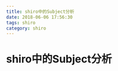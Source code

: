 ```yaml
---
title: shiro中的Subject分析
date: 2018-06-06 17:56:30
tags: shiro
category: shiro
---
```


# shiro中的Subject分析